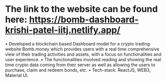 # The link to the website can be found here: https://bomb-dashboard-krishi-patel-iitj.netlify.app/

• Developed a blockchain based Dashboard model for a crypto trading website
Bomb.money which provides users with a real time comprehensive view of their
trading activities and assets, with a focus on functionalities and user experience.
• The functionalities involved reading and showing the real time crypto data coming
from their server as well as allowing the users to purchase, claim and redeem
bonds, etc.
• Tech-stack: ReactJS, WEB3, Material UI.
